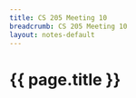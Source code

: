 ```yaml
---
title: CS 205 Meeting 10
breadcrumb: CS 205 Meeting 10
layout: notes-default
---
```

# {{ page.title }}
